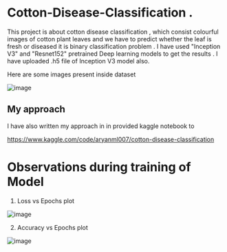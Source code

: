 # Cotton-Disease-Classification . 

This project is about cotton disease classification , which consist colourful images of cotton plant leaves and we have to predict whether the leaf is fresh or diseased it is binary classification problem .  I have used "Inception V3" and "Resnet152"  pretrained Deep learning models to get the results . I have uploaded .h5 file of Inception V3 model also.


Here are some images present inside dataset 

![image](https://user-images.githubusercontent.com/54737469/164888260-f96fee95-f73c-4c91-8bac-f40c59811034.png)



## My approach

I have also written my approach in in provided kaggle notebook to 

https://www.kaggle.com/code/aryanml007/cotton-disease-classification


# Observations during training of Model

1) Loss vs Epochs plot

![image](https://user-images.githubusercontent.com/54737469/164888379-a2584bcf-26f0-4c12-8f9d-31d70e6e4f3b.png)


2) Accuracy vs Epochs plot

![image](https://user-images.githubusercontent.com/54737469/164888391-df2060c9-d60b-4127-a6b6-bf02ed1c3c5a.png)
